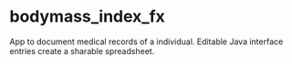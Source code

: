 # bodymass_index_fx
App to document medical records of a individual. Editable Java interface entries create a sharable spreadsheet.

